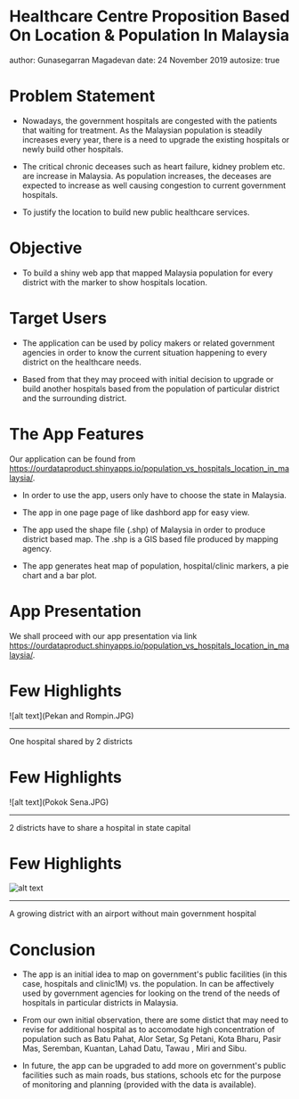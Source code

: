 Healthcare Centre Proposition Based On Location & Population In Malaysia
========================================================
author: Gunasegarran Magadevan
date: 24 November 2019
autosize: true

Problem Statement
========================================================

- Nowadays, the government hospitals are congested with the patients that waiting for treatment. As the Malaysian population is steadily increases every year, there is a need to upgrade the existing hospitals or newly build other hospitals.

- The critical chronic deceases such as heart failure, kidney problem etc. are increase in Malaysia. As population increases, the deceases are expected to increase as well causing congestion to current government hospitals.

- To justify the location to build new public healthcare services.

Objective
========================================================

- To build a shiny web app that mapped Malaysia population for every district with the marker to show hospitals location.

Target Users
========================================================

- The application can be used by policy makers or related government agencies in order to know the current situation happening to every district on the healthcare needs.

- Based from that they may proceed with initial decision to upgrade or build another hospitals based from the population of particular district and the surrounding district.

The App Features
========================================================

Our application can be found from
<https://ourdataproduct.shinyapps.io/population_vs_hospitals_location_in_malaysia/>.

- In order to use the app, users only have to choose the state in Malaysia.

- The app in one page page of like dashbord app for easy view.

- The app used the shape file (.shp) of Malaysia in order to produce district based map. The .shp is a GIS based file produced by mapping agency.

- The app generates heat map of population, hospital/clinic markers, a pie chart and a bar plot.

App Presentation
========================================================

We shall proceed with our app presentation via link <https://ourdataproduct.shinyapps.io/population_vs_hospitals_location_in_malaysia/>.

Few Highlights
========================================================

![alt text](Pekan and Rompin.JPG)
***
One hospital shared by 2 districts

Few Highlights
========================================================

![alt text](Pokok Sena.JPG)
***
2 districts have to share a hospital in state capital

Few Highlights
========================================================

![alt text](Bachok.JPG)
***
A growing district with an airport without main government hospital


Conclusion
========================================================

- The app is an initial idea to map on government's public facilities (in this case, hospitals and clinic1M) vs. the population. In can be affectively used by government agencies for looking on the trend of the needs of hospitals in particular districts in Malaysia.

- From our own initial observation, there are some distict that may need to revise for additional hospital as to accomodate high concentration of population such as Batu Pahat, Alor Setar, Sg Petani, Kota Bharu, Pasir Mas, Seremban, Kuantan, Lahad Datu, Tawau , Miri and Sibu.

- In future, the app can be upgraded to add more on government's public facilities such as main roads, bus stations, schools etc for the purpose of monitoring and planning (provided with the data is available).
